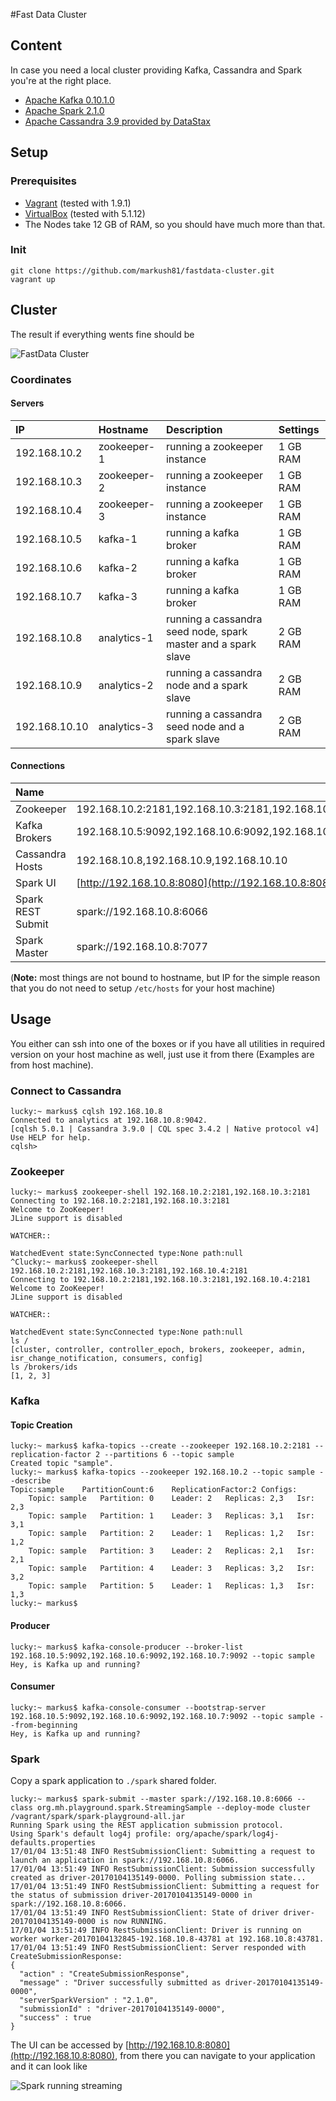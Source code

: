 #Fast Data Cluster

## Content

In case you need a local cluster providing Kafka, Cassandra and Spark you're at the right place.

* [Apache Kafka 0.10.1.0](http://kafka.apache.org/0101/documentation.html)
* [Apache Spark 2.1.0](http://spark.apache.org/releases/spark-release-2-1-0.html)
* [Apache Cassandra 3.9 provided by DataStax](https://academy.datastax.com/planet-cassandra/cassandra)

## Setup

### Prerequisites

* [Vagrant](https://www.vagrantup.com) (tested with 1.9.1)
* [VirtualBox](http://virtualbox.org) (tested with 5.1.12)
* The Nodes take 12 GB of RAM, so you should have much more than that.


### Init

```
git clone https://github.com/markush81/fastdata-cluster.git
vagrant up
```

## Cluster

The result if everything wents fine should be

![FastData Cluster](doc/fastdata-cluster.png)


### Coordinates

#### Servers

| IP | Hostname | Description | Settings |
|:--- |:-- |:-- |:-- |
|192.168.10.2|zookeeper-1|running a zookeeper instance| 1 GB RAM |
|192.168.10.3|zookeeper-2|running a zookeeper instance| 1 GB RAM |
|192.168.10.4|zookeeper-3|running a zookeeper instance| 1 GB RAM |
|192.168.10.5|kafka-1|running a kafka broker| 1 GB RAM |
|192.168.10.6|kafka-2|running a kafka broker| 1 GB RAM |
|192.168.10.7|kafka-3|running a kafka broker| 1 GB RAM |
|192.168.10.8|analytics-1|running a cassandra seed node, spark master and a spark slave| 2 GB RAM |
|192.168.10.9|analytics-2|running a cassandra node and a spark slave| 2 GB RAM |
|192.168.10.10|analytics-3|running a cassandra seed node and a spark slave| 2 GB RAM |

#### Connections

| Name |  |
|:-- |:-- |
|Zookeeper|192.168.10.2:2181,192.168.10.3:2181,192.168.10.4:2181|
|Kafka Brokers|192.168.10.5:9092,192.168.10.6:9092,192.168.10.7:9092|
|Cassandra Hosts|192.168.10.8,192.168.10.9,192.168.10.10|
|Spark UI|[http://192.168.10.8:8080](http://192.168.10.8:8080)|
|Spark REST Submit|spark://192.168.10.8:6066|
|Spark Master|spark://192.168.10.8:7077|

(**Note:** most things are not bound to hostname, but IP for the simple reason that you do not need to setup `/etc/hosts` for your host machine)


## Usage

You either can ssh into one of the boxes or if you have all utilities in required version on your host machine as well, just use it from there (Examples are from host machine).

### Connect to Cassandra

```
lucky:~ markus$ cqlsh 192.168.10.8
Connected to analytics at 192.168.10.8:9042.
[cqlsh 5.0.1 | Cassandra 3.9.0 | CQL spec 3.4.2 | Native protocol v4]
Use HELP for help.
cqlsh> 
```

### Zookeeper

```
lucky:~ markus$ zookeeper-shell 192.168.10.2:2181,192.168.10.3:2181
Connecting to 192.168.10.2:2181,192.168.10.3:2181
Welcome to ZooKeeper!
JLine support is disabled

WATCHER::

WatchedEvent state:SyncConnected type:None path:null
^Clucky:~ markus$ zookeeper-shell 192.168.10.2:2181,192.168.10.3:2181,192.168.10.4:2181
Connecting to 192.168.10.2:2181,192.168.10.3:2181,192.168.10.4:2181
Welcome to ZooKeeper!
JLine support is disabled

WATCHER::

WatchedEvent state:SyncConnected type:None path:null
ls /
[cluster, controller, controller_epoch, brokers, zookeeper, admin, isr_change_notification, consumers, config]
ls /brokers/ids
[1, 2, 3]
```

### Kafka

#### Topic Creation

```
lucky:~ markus$ kafka-topics --create --zookeeper 192.168.10.2:2181 --replication-factor 2 --partitions 6 --topic sample
Created topic "sample".
lucky:~ markus$ kafka-topics --zookeeper 192.168.10.2 --topic sample --describe
Topic:sample	PartitionCount:6	ReplicationFactor:2	Configs:
	Topic: sample	Partition: 0	Leader: 2	Replicas: 2,3	Isr: 2,3
	Topic: sample	Partition: 1	Leader: 3	Replicas: 3,1	Isr: 3,1
	Topic: sample	Partition: 2	Leader: 1	Replicas: 1,2	Isr: 1,2
	Topic: sample	Partition: 3	Leader: 2	Replicas: 2,1	Isr: 2,1
	Topic: sample	Partition: 4	Leader: 3	Replicas: 3,2	Isr: 3,2
	Topic: sample	Partition: 5	Leader: 1	Replicas: 1,3	Isr: 1,3
lucky:~ markus$ 
```
#### Producer

```
lucky:~ markus$ kafka-console-producer --broker-list 192.168.10.5:9092,192.168.10.6:9092,192.168.10.7:9092 --topic sample
Hey, is Kafka up and running?
```

#### Consumer

```
lucky:~ markus$ kafka-console-consumer --bootstrap-server 192.168.10.5:9092,192.168.10.6:9092,192.168.10.7:9092 --topic sample --from-beginning
Hey, is Kafka up and running?
```

### Spark

Copy a spark application to `./spark` shared folder.

```
lucky:~ markus$ spark-submit --master spark://192.168.10.8:6066 --class org.mh.playground.spark.StreamingSample --deploy-mode cluster /vagrant/spark/spark-playground-all.jar
Running Spark using the REST application submission protocol.
Using Spark's default log4j profile: org/apache/spark/log4j-defaults.properties
17/01/04 13:51:48 INFO RestSubmissionClient: Submitting a request to launch an application in spark://192.168.10.8:6066.
17/01/04 13:51:49 INFO RestSubmissionClient: Submission successfully created as driver-20170104135149-0000. Polling submission state...
17/01/04 13:51:49 INFO RestSubmissionClient: Submitting a request for the status of submission driver-20170104135149-0000 in spark://192.168.10.8:6066.
17/01/04 13:51:49 INFO RestSubmissionClient: State of driver driver-20170104135149-0000 is now RUNNING.
17/01/04 13:51:49 INFO RestSubmissionClient: Driver is running on worker worker-20170104132845-192.168.10.8-43781 at 192.168.10.8:43781.
17/01/04 13:51:49 INFO RestSubmissionClient: Server responded with CreateSubmissionResponse:
{
  "action" : "CreateSubmissionResponse",
  "message" : "Driver successfully submitted as driver-20170104135149-0000",
  "serverSparkVersion" : "2.1.0",
  "submissionId" : "driver-20170104135149-0000",
  "success" : true
}
```

The UI can be accessed by [http://192.168.10.8:8080](http://192.168.10.8:8080), from there you can navigate to your application and it can look like

![Spark running streaming](doc/spark-streaming.png)